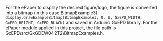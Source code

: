 For the ePaper to display the desired figure/logo, the figure is converted into a bitmap (in this case BitmapExample3)
```display.drawExampleBitmap(BitmapExample3, 0, 0, GxEPD_WIDTH, GxEPD_HEIGHT, GxEPD_BLACK)``` and saved in Arduino GxEPD library. 
For the ePaper module applied in this project, the file path is GxEPD\src\GxGDEW042T2\BitmapExamples.h.
